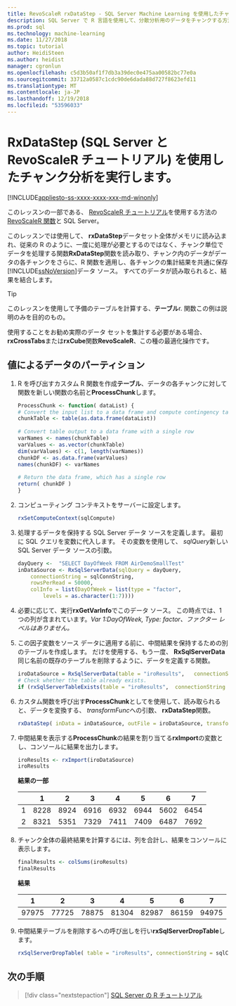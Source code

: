 ```yaml
---
title: RevoScaleR rxDataStep - SQL Server Machine Learning を使用したチャンク分析を実行します。
description: SQL Server で R 言語を使用して、分散分析用のデータをチャンクする方法のチュートリアル。
ms.prod: sql
ms.technology: machine-learning
ms.date: 11/27/2018
ms.topic: tutorial
author: HeidiSteen
ms.author: heidist
manager: cgronlun
ms.openlocfilehash: c5d3b50af1f7db3a39dec0e475aa00582bc77e0a
ms.sourcegitcommit: 33712a0587c1cdc90de6dada88d727f8623efd11
ms.translationtype: MT
ms.contentlocale: ja-JP
ms.lasthandoff: 12/19/2018
ms.locfileid: "53596033"
---
```

# <a name="perform-chunking-analysis-using-rxdatastep-sql-server-and-revoscaler-tutorial"></a>RxDataStep (SQL Server と RevoScaleR チュートリアル) を使用したチャンク分析を実行します。
[!INCLUDE[appliesto-ss-xxxx-xxxx-xxx-md-winonly](../../includes/appliesto-ss-xxxx-xxxx-xxx-md-winonly.md)]

このレッスンの一部である、 [RevoScaleR チュートリアル](deepdive-data-science-deep-dive-using-the-revoscaler-packages.md)を使用する方法の[RevoScaleR 関数](https://docs.microsoft.com/machine-learning-server/r-reference/revoscaler/revoscaler)と SQL Server。

このレッスンでは使用して、 **rxDataStep**データセット全体がメモリに読み込まれ、従来の R のように、一度に処理が必要とするのではなく、チャンク単位でデータを処理する関数**RxDataStep**関数を読み取り、チャンク内のデータがデータの各チャンクをさらに、R 関数を適用し、各チャンクの集計結果を共通に保存[!INCLUDE[ssNoVersion](../../includes/ssnoversion-md.md)]データ ソース。 すべてのデータが読み取られると、結果を結合します。

> [!TIP]
> このレッスンを使用して予備のテーブルを計算する、**テーブル**r. 関数この例は説明のみを目的のもの。 
> 
> 使用することをお勧め実際のデータ セットを集計する必要がある場合、 **rxCrossTabs**または**rxCube**関数**RevoScaleR**、この種の最適化操作です。

## <a name="partition-data-by-values"></a>値によるデータのパーティション

1. R を呼び出すカスタム R 関数を作成**テーブル**、データの各チャンクに対して関数を新しい関数の名前と**ProcessChunk**します。
  
    ```R
    ProcessChunk <- function( dataList) {
    # Convert the input list to a data frame and compute contingency table
    chunkTable <- table(as.data.frame(dataList))
  
    # Convert table output to a data frame with a single row
    varNames <- names(chunkTable)
    varValues <- as.vector(chunkTable)
    dim(varValues) <- c(1, length(varNames))
    chunkDF <- as.data.frame(varValues)
    names(chunkDF) <- varNames
  
    # Return the data frame, which has a single row
    return( chunkDF )
    }
    ```

2. コンピューティング コンテキストをサーバーに設定します。
  
    ```R
    rxSetComputeContext(sqlCompute)
    ```
  
3. 処理するデータを保持する SQL Server データ ソースを定義します。 最初に SQL クエリを変数に代入します。 その変数を使用して、 *sqlQuery*新しい SQL Server データ ソースの引数。
  
    ```R
    dayQuery <-  "SELECT DayOfWeek FROM AirDemoSmallTest"
    inDataSource <- RxSqlServerData(sqlQuery = dayQuery,
        connectionString = sqlConnString,
        rowsPerRead = 50000,
        colInfo = list(DayOfWeek = list(type = "factor",
            levels = as.character(1:7))))
    ```

4. 必要に応じて、実行**rxGetVarInfo**でこのデータ ソース。 この時点では、1 つの列が含まれています。*Var 1:DayOfWeek, Type: factor、ファクター レベルはありません。*
     
5. この因子変数をソース データに適用する前に、中間結果を保持するための別のテーブルを作成します。 だけを使用する、もう一度、 **RxSqlServerData**同じ名前の既存のテーブルを削除するように、データを定義する関数。
  
    ```R
    iroDataSource = RxSqlServerData(table = "iroResults",   connectionString = sqlConnString)
    # Check whether the table already exists.
    if (rxSqlServerTableExists(table = "iroResults",  connectionString = sqlConnString))  { rxSqlServerDropTable( table = "iroResults", connectionString = sqlConnString) }
    ```
  
7.  カスタム関数を呼び出す**ProcessChunk**としてを使用して、読み取られると、データを変換する、 *transformFunc*への引数、 **rxDataStep**関数。
  
    ```R
    rxDataStep( inData = inDataSource, outFile = iroDataSource, transformFunc = ProcessChunk, overwrite = TRUE)
    ```
  
8.  中間結果を表示する**ProcessChunk**の結果を割り当てる**rxImport**の変数とし、コンソールに結果を出力します。
  
    ```R
    iroResults <- rxImport(iroDataSource)
    iroResults
    ```

    **結果の一部**

    |      |    1  |   2   |  3   |  4   |  5  |   6   |  7 |
    | --- | ---  | --- | ---  |  ---  | ---  | ---  | --- |
    | 1 | 8228 | 8924 | 6916 | 6932 | 6944 | 5602 | 6454 |
    | 2  | 8321  | 5351 | 7329 | 7411 | 7409 | 6487 | 7692 |

9. チャンク全体の最終結果を計算するには、列を合計し、結果をコンソールに表示します。

    ```R
    finalResults <- colSums(iroResults)
    finalResults
    ```

    **結果**

    1  |   2  |   3  |   4  |   5  |   6  |   7
    ---  |   ---  |   ---  |   ---  |   ---  |   ---  |   ---
    97975 | 77725 | 78875 | 81304 | 82987 | 86159 | 94975 

10. 中間結果テーブルを削除するへの呼び出しを行い**rxSqlServerDropTable**します。
  
    ```R
    rxSqlServerDropTable( table = "iroResults", connectionString = sqlConnString)
    ```

## <a name="next-steps"></a>次の手順

> [!div class="nextstepaction"]
> [SQL Server の R チュートリアル](sql-server-r-tutorials.md)